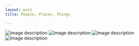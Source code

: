 ```yaml
---
layout: post
title: People, Places, Things

---
```


![Image description](/images/img1.jpg)
![Image description](/images/img3.jpg)
![Image description](/images/img4.jpg)
![Image description](/images/img5.jpg)

